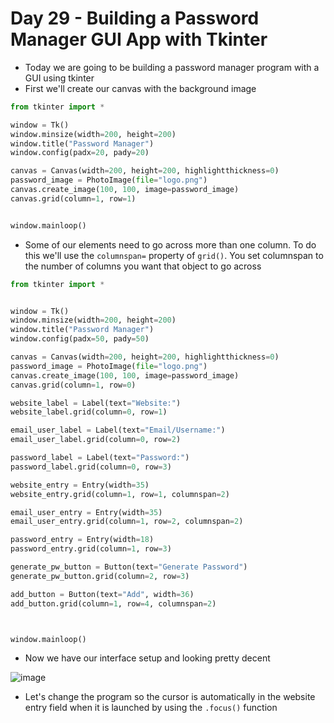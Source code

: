 # Day 29 - Building a Password Manager GUI App with Tkinter

- Today we are going to be building a password manager program with a GUI using tkinter
- First we'll create our canvas with the background image
```python
from tkinter import *

window = Tk()
window.minsize(width=200, height=200)
window.title("Password Manager")
window.config(padx=20, pady=20)

canvas = Canvas(width=200, height=200, highlightthickness=0)
password_image = PhotoImage(file="logo.png")
canvas.create_image(100, 100, image=password_image)
canvas.grid(column=1, row=1)


window.mainloop()
```
- Some of our elements need to go across more than one column. To do this we'll use the `columnspan=` property of `grid()`. You set columnspan to the number of columns you want that object to go across
```python
from tkinter import *


window = Tk()
window.minsize(width=200, height=200)
window.title("Password Manager")
window.config(padx=50, pady=50)

canvas = Canvas(width=200, height=200, highlightthickness=0)
password_image = PhotoImage(file="logo.png")
canvas.create_image(100, 100, image=password_image)
canvas.grid(column=1, row=0)

website_label = Label(text="Website:")
website_label.grid(column=0, row=1)

email_user_label = Label(text="Email/Username:")
email_user_label.grid(column=0, row=2)

password_label = Label(text="Password:")
password_label.grid(column=0, row=3)

website_entry = Entry(width=35)
website_entry.grid(column=1, row=1, columnspan=2)

email_user_entry = Entry(width=35)
email_user_entry.grid(column=1, row=2, columnspan=2)

password_entry = Entry(width=18)
password_entry.grid(column=1, row=3)

generate_pw_button = Button(text="Generate Password")
generate_pw_button.grid(column=2, row=3)

add_button = Button(text="Add", width=36)
add_button.grid(column=1, row=4, columnspan=2)



window.mainloop()
```
- Now we have our interface setup and looking pretty decent

![image](https://user-images.githubusercontent.com/52113778/211211013-80a29be2-564c-41d2-a637-32ea4fbe413b.png)

- Let's change the program so the cursor is automatically in the website entry field when it is launched by using the `.focus()` function
